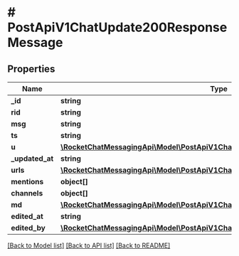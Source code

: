 # # PostApiV1ChatUpdate200ResponseMessage

## Properties

Name | Type | Description | Notes
------------ | ------------- | ------------- | -------------
**_id** | **string** |  | [optional]
**rid** | **string** |  | [optional]
**msg** | **string** |  | [optional]
**ts** | **string** |  | [optional]
**u** | [**\RocketChatMessagingApi\Model\PostApiV1ChatDelete200ResponseMessageU**](PostApiV1ChatDelete200ResponseMessageU.md) |  | [optional]
**_updated_at** | **string** |  | [optional]
**urls** | [**\RocketChatMessagingApi\Model\PostApiV1ChatUpdate200ResponseMessageUrlsInner[]**](PostApiV1ChatUpdate200ResponseMessageUrlsInner.md) |  | [optional]
**mentions** | **object[]** |  | [optional]
**channels** | **object[]** |  | [optional]
**md** | [**\RocketChatMessagingApi\Model\PostApiV1ChatUpdate200ResponseMessageMdInner[]**](PostApiV1ChatUpdate200ResponseMessageMdInner.md) |  | [optional]
**edited_at** | **string** |  | [optional]
**edited_by** | [**\RocketChatMessagingApi\Model\PostApiV1ChatUpdate200ResponseMessageEditedBy**](PostApiV1ChatUpdate200ResponseMessageEditedBy.md) |  | [optional]

[[Back to Model list]](../../README.md#models) [[Back to API list]](../../README.md#endpoints) [[Back to README]](../../README.md)
